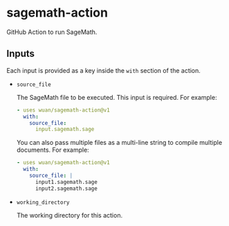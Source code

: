 # sagemath-action

GitHub Action to run SageMath.

## Inputs

Each input is provided as a key inside the `with` section of the action.

* `source_file`

  The SageMath file to be executed. This input is required. For example:
  ```yaml
  - uses wuan/sagemath-action@v1
    with:
      source_file:
        input.sagemath.sage
  ```
  You can also pass multiple files as a multi-line string to compile multiple documents. For example:
  ```yaml
  - uses wuan/sagemath-action@v1
    with:
      source_file: |
        input1.sagemath.sage
        input2.sagemath.sage
  ```

* `working_directory`

    The working directory for this action.

